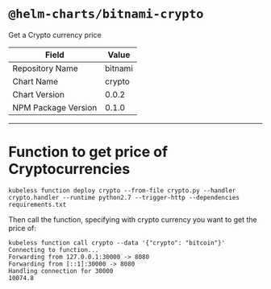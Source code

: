 # `@helm-charts/bitnami-crypto`

Get a Crypto currency price

| Field               | Value   |
| ------------------- | ------- |
| Repository Name     | bitnami |
| Chart Name          | crypto  |
| Chart Version       | 0.0.2   |
| NPM Package Version | 0.1.0   |

---

# Function to get price of Cryptocurrencies

```
kubeless function deploy crypto --from-file crypto.py --handler crypto.handler --runtime python2.7 --trigger-http --dependencies requirements.txt
```

Then call the function, specifying with crypto currency you want to get the price of:

```
kubeless function call crypto --data '{"crypto": "bitcoin"}'
Connecting to function...
Forwarding from 127.0.0.1:30000 -> 8080
Forwarding from [::1]:30000 -> 8080
Handling connection for 30000
10074.8
```
